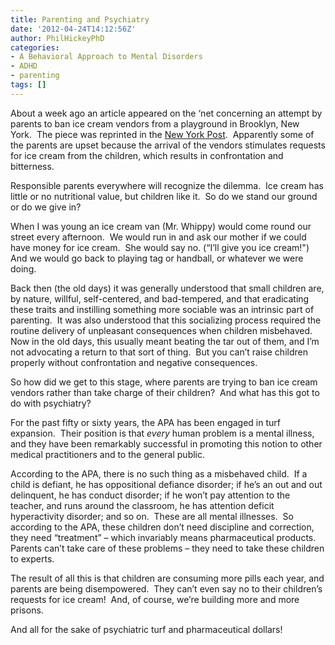 ```yaml
---
title: Parenting and Psychiatry
date: '2012-04-24T14:12:56Z'
author: PhilHickeyPhD
categories:
- A Behavioral Approach to Mental Disorders
- ADHD
- parenting
tags: []
---
```


About a week ago an article appeared on the ‘net concerning an attempt by parents to ban ice cream vendors from a playground in Brooklyn, New York.  The piece was reprinted in the <a href="http://www.nypost.com/p/news/local/slopers_creamy_river_lcaxb1lj4D0SHqo4f2K3GO">New York Post</a>.  Apparently some of the parents are upset because the arrival of the vendors stimulates requests for ice cream from the children, which results in confrontation and bitterness.

Responsible parents everywhere will recognize the dilemma.  Ice cream has little or no nutritional value, but children like it.  So do we stand our ground or do we give in?

When I was young an ice cream van (Mr. Whippy) would come round our street every afternoon.  We would run in and ask our mother if we could have money for ice cream.  She would say no. (“I’ll give you ice cream!") And we would go back to playing tag or handball, or whatever we were doing.

Back then (the old days) it was generally understood that small children are, by nature, willful, self-centered, and bad-tempered, and that eradicating these traits and instilling something more sociable was an intrinsic part of parenting.  It was also understood that this socializing process required the routine delivery of unpleasant consequences when children misbehaved.  Now in the old days, this usually meant beating the tar out of them, and I’m not advocating a return to that sort of thing.  But you can’t raise children properly without confrontation and negative consequences.

So how did we get to this stage, where parents are trying to ban ice cream vendors rather than take charge of their children?  And what has this got to do with psychiatry?

For the past fifty or sixty years, the APA has been engaged in turf expansion.  Their position is that <em>every</em> human problem is a mental illness, and they have been remarkably successful in promoting this notion to other medical practitioners and to the general public.

According to the APA, there is no such thing as a misbehaved child.  If a child is defiant, he has oppositional defiance disorder; if he’s an out and out delinquent, he has conduct disorder; if he won’t pay attention to the teacher, and runs around the classroom, he has attention deficit hyperactivity disorder; and so on.  These are all mental illnesses.  So according to the APA, these children don’t need discipline and correction, they need “treatment” – which invariably means pharmaceutical products.  Parents can’t take care of these problems – they need to take these children to experts.

The result of all this is that children are consuming more pills each year, and parents are being disempowered.  They can’t even say no to their children’s requests for ice cream!  And, of course, we’re building more and more prisons.

And all for the sake of psychiatric turf and pharmaceutical dollars!